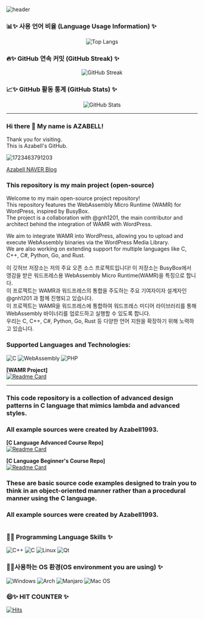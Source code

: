 
![header](https://capsule-render.vercel.app/api?type=rect&color=0:000000,100:000000&text=Azabell's%20GitHub&fontAlign=50&fontAlignY=50&fontColor=00ff00&fontSize=45&animation=fadeIn&desc=Wellcome%20My%20Home&descAlignY=75&descAlign=50)
### 📊✨ 사용 언어 비율 (Language Usage Information) ✨  
<div align="center">
    <img src="https://github-readme-stats.vercel.app/api/top-langs/?username=Azabell1993&layout=compact&theme=tokyonight" alt="Top Langs">
</div>

### 🔥✨ GitHub 연속 커밋 (GitHub Streak) ✨  
<div align="center">
    <img src="https://github-readme-streak-stats.herokuapp.com/?user=Azabell1993&theme=tokyonight" alt="GitHub Streak">
</div>

### 📈✨ GitHub 활동 통계 (GitHub Stats) ✨  
<div align="center">
    <img src="https://github-readme-stats.vercel.app/api?username=Azabell1993&show_icons=true&theme=radical" alt="GitHub Stats">
</div>

-----   
### Hi there 👋 My name is AZABELL!  
Thank you for visiting.  
This is Azabell's GitHub.  

![1723463791203](https://github.com/user-attachments/assets/91618344-c4e9-47fb-8b39-71f43ab3ca96)
  
[Azabell NAVER Blog](https://blog.naver.com/azabell)    

### This repository is my main project (open-source)  
Welcome to my main open-source project repository!  
This repository features the WebAssembly Micro Runtime (WAMR) for WordPress, inspired by BusyBox.  
The project is a collaboration with @gnh1201, the main contributor and architect behind the integration of WAMR with WordPress.  
  
We aim to integrate WAMR into WordPress, allowing you to upload and execute WebAssembly binaries via the WordPress Media Library.  
We are also working on extending support for multiple languages like C, C++, C#, Python, Go, and Rust. 

이 깃허브 저장소는 저의 주요 오픈 소스 프로젝트입니다! 
이 저장소는 BusyBox에서 영감을 받은 워드프레스용 WebAssembly Micro Runtime(WAMR)을 특징으로 합니다.  
이 프로젝트는 WAMR과 워드프레스의 통합을 주도하는 주요 기여자이자 설계자인 @gnh1201 과 함께 진행되고 있습니다.  
이 프로젝트는 WAMR을 워드프레스에 통합하여 워드프레스 미디어 라이브러리를 통해 WebAssembly 바이너리를 업로드하고 실행할 수 있도록 합니다.  
우리는 C, C++, C#, Python, Go, Rust 등 다양한 언어 지원을 확장하기 위해 노력하고 있습니다. 

### Supported Languages and Technologies:
![C](https://img.shields.io/badge/C-00599C?style=for-the-badge&logo=c&logoColor=white) ![WebAssembly](https://img.shields.io/badge/WebAssembly-654FF0?style=for-the-badge&logo=webassembly&logoColor=white) ![PHP](https://img.shields.io/badge/PHP-777BB4?style=for-the-badge&logo=php&logoColor=white)

**[WAMR Project]**  
[![Readme Card](https://github-readme-stats.vercel.app/api/pin/?username=Azabell1993&repo=wp-wamr)](https://github.com/Azabell1993/wp-wamr)

-----   
### This code repository is a collection of advanced design patterns in C language that mimics lambda and advanced styles.  
### All example sources were created by Azabell1993.  

**[C Language Advanced Course Repo]**  
[![Readme Card](https://github-readme-stats.vercel.app/api/pin/?username=Azabell1993&repo=functional_clang)](https://github.com/Azabell1993/functional_clang)   

**[C Language Beginner's Course Repo]**  
[![Readme Card](https://github-readme-stats.vercel.app/api/pin/?username=Azabell1993&repo=ClangStructPointerExample)](https://github.com/Azabell1993/ClangStructPointerExample)   
    
### These are basic source code examples designed to train you to think in an object-oriented manner rather than a procedural manner using the C language.  
### All example sources were created by Azabell1993.  
  
#
<!--
- 🌱 I’m currently learning ...
- 👯 I’m looking to collaborate on ...
- 🤔 I’m looking for help with ...
- 💬 Ask me about ...
- 📫 How to reach me: ...
- 😄 Pronouns: ...
- ⚡ Fun fact: ...
![C++](https://img.shields.io/badge/c++-%2300599C.svg?style=for-the-badge&logo=c%2B%2B&logoColor=white)
-->
  

### 🔭✨ Programming Language Skills ✨  
![C++](https://img.shields.io/badge/c++-%2300599C.svg?style=for-the-badge&logo=c%2B%2B&logoColor=white) 
![C](https://img.shields.io/badge/c-%2300599C.svg?style=for-the-badge&logo=c&logoColor=white) 
![Linux](https://img.shields.io/badge/Linux-FCC624?style=for-the-badge&logo=linux&logoColor=black) 
![Qt](https://img.shields.io/badge/Qt-41CD52?style=for-the-badge&logo=qt&logoColor=white)


### 🤔✨사용하는 OS 환경(OS environment you are using) ✨  
![Windows](https://img.shields.io/badge/Windows-0078D6?style=for-the-badge&logo=windows&logoColor=white) ![Arch](https://img.shields.io/badge/Arch%20Linux-1793D1?logo=arch-linux&logoColor=fff&style=for-the-badge) ![Manjaro](https://img.shields.io/badge/Manjaro-35BF5C?style=for-the-badge&logo=Manjaro&logoColor=white) ![Mac OS](https://img.shields.io/badge/mac%20os-000000?style=for-the-badge&logo=macos&logoColor=F0F0F0)  


### 😄✨ HIT COUNTER ✨  
[![Hits](https://hits.seeyoufarm.com/api/count/incr/badge.svg?url=https://github.com/Azabell1993/hit-counter)](https://hits.seeyoufarm.com)  

